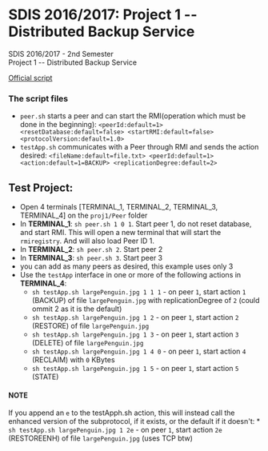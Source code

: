 # SDIS 2016/2017: Project 1 -- Distributed Backup Service

SDIS 2016/2017 - 2nd Semester  
Project 1 -- Distributed Backup Service  

[Official script](https://web.fe.up.pt/~pfs/aulas/sd2018/projs/proj1/proj1.html)

### The script files
 * `peer.sh` starts a peer and can start the RMI(operation which must be done in the beginning): `<peerId:default=1> <resetDatabase:default=false> <startRMI:default=false> <protocolVersion:default=1.0>`
 * `testApp.sh` communicates with a Peer through RMI and sends the action desired: `<fileName:default=file.txt> <peerId:default=1> <action:default=1=BACKUP> <replicationDegree:default=2>`

## Test Project:
* Open 4 terminals [TERMINAL_1, TERMINAL_2, TERMINAL_3, TERMINAL_4] on the `proj1/Peer` folder
* In **TERMINAL_1**: `sh peer.sh 1 0 1`. Start peer 1, do not reset database, and start RMI. This will open a new terminal that will start the `rmiregistry`. And will also load Peer ID 1.
* In **TERMINAL_2**: `sh peer.sh 2`. Start peer 2
* In **TERMINAL_3**: `sh peer.sh 3`. Start peer 3
* you can add as many peers as desired, this example uses only 3
* Use the `testApp` interface in one or more of the following actions in **TERMINAL_4**:
    * `sh testApp.sh largePenguin.jpg 1 1 1` - on peer `1`, start action `1` (BACKUP) of file `largePenguin.jpg` with replicationDegree of `2` (could ommit 2 as it is the default)
    * `sh testApp.sh largePenguin.jpg 1 2` - on peer `1`, start action `2` (RESTORE) of file `largePenguin.jpg`
    * `sh testApp.sh largePenguin.jpg 1 3` - on peer `1`, start action `3` (DELETE) of file `largePenguin.jpg`
    * `sh testApp.sh largePenguin.jpg 1 4 0` - on peer `1`, start action `4` (RECLAIM) with `0` KBytes
    * `sh testApp.sh largePenguin.jpg 1 5` - on peer `1`, start action `5` (STATE)

#### NOTE
If you append an `e` to the testApph.sh action, this will instead call the enhanced version of the subprotocol, if it exists, or the default if it doesn't: * `sh testApp.sh largePenguin.jpg 1 2e` - on peer `1`, start action `2e` (RESTOREENH) of file `largePenguin.jpg` (uses TCP btw)
